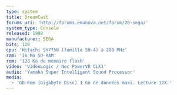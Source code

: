 ```yaml
---
type: system
title: DreamCast
forums_uri: 'http://forums.emunova.net/forum/20-sega/'
system_type: Console
released: 1998
manufacturer: SEGA
bits: 128
cpu: 'Hitachi SH7750 (famille SH-4) à 200 MHz'
ram: '16 Mo SD-RAM'
rom: '128 Ko de mémoire flash'
video: 'VideoLogic / Nec PowerVR CLX1'
audio: 'Yamaha Super Intelligent Sound Processor'
media:
  - 'GD-Rom (Gigabyte Disc) 1 Go de données maxi. Lecture 12X.'
---
```

